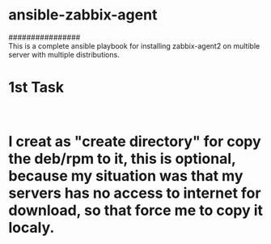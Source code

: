 # ansible-zabbix-agent<br/>
################<br/>
This is a complete ansible playbook for installing zabbix-agent2 on multible server with multiple distributions.
<h1>1st Task<h1/><br/>
I creat as "create directory" for copy the deb/rpm to it, this is optional, because my situation was that my servers has no access to internet for download, so that force me to copy it localy.


